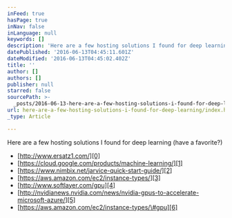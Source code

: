 ```yaml
---
inFeed: true
hasPage: true
inNav: false
inLanguage: null
keywords: []
description: 'Here are a few hosting solutions I found for deep learning (have a favorite?) '
datePublished: '2016-06-13T04:45:11.601Z'
dateModified: '2016-06-13T04:45:02.402Z'
title: ''
author: []
authors: []
publisher: null
starred: false
sourcePath: >-
  _posts/2016-06-13-here-are-a-few-hosting-solutions-i-found-for-deep-learning.md
url: here-are-a-few-hosting-solutions-i-found-for-deep-learning/index.html
_type: Article

---
```

Here are a few hosting solutions I found for deep learning (have a favorite?) 

* [http://www.ersatz1.com/][0]
* [https://cloud.google.com/products/machine-learning/][1]
* [https://www.nimbix.net/jarvice-quick-start-guide/][2]
* [https://aws.amazon.com/ec2/instance-types/][3]
* [http://www.softlayer.com/gpu][4]
* [http://nvidianews.nvidia.com/news/nvidia-gpus-to-accelerate-microsoft-azure/][5]
* [https://aws.amazon.com/ec2/instance-types/\#gpu][6]

[0]: http://www.ersatz1.com/
[1]: https://cloud.google.com/products/machine-learning/
[2]: https://www.nimbix.net/jarvice-quick-start-guide/
[3]: https://aws.amazon.com/ec2/instance-types/
[4]: http://www.softlayer.com/gpu
[5]: http://nvidianews.nvidia.com/news/nvidia-gpus-to-accelerate-microsoft-azure/
[6]: https://aws.amazon.com/ec2/instance-types/#gpu